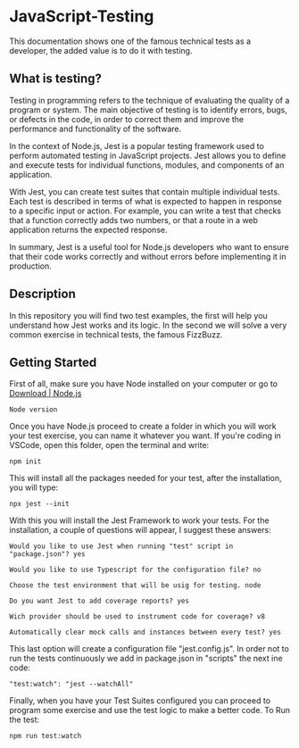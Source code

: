 # JavaScript-Testing
This documentation shows one of the famous technical tests as a developer, the added value is to do it with testing.

## What is testing?
Testing in programming refers to the technique of evaluating the quality of a program or system. The main objective of testing is to identify errors, bugs, or defects in the code, in order to correct them and improve the performance and functionality of the software.

In the context of Node.js, Jest is a popular testing framework used to perform automated testing in JavaScript projects. Jest allows you to define and execute tests for individual functions, modules, and components of an application.

With Jest, you can create test suites that contain multiple individual tests. Each test is described in terms of what is expected to happen in response to a specific input or action. For example, you can write a test that checks that a function correctly adds two numbers, or that a route in a web application returns the expected response.

In summary, Jest is a useful tool for Node.js developers who want to ensure that their code works correctly and without errors before implementing it in production.

## Description
In this repository you will find two test examples, the first will help you understand how Jest works and its logic. In the second we will solve a very common exercise in technical tests, the famous FizzBuzz.

## Getting Started

First of all, make sure you have Node installed on your computer or go to [Download | Node.js](https://nodejs.org/en/download)

```
Node version
```

Once you have Node.js proceed to create a folder in which you will work your test exercise, you can name it whatever you want. If you're coding in VSCode, open this folder, open the terminal and write:

```
npm init
```

This will install all the packages needed for your test, after the installation, you will type:

```
npx jest --init
```

With this you will install the Jest Framework to work your tests. For the installation, a couple of questions will appear, I suggest these answers:

```
Would you like to use Jest when running "test" script in "package.json"? yes
```
```
Would you like to use Typescript for the configuration file? no 
```
```
Choose the test environment that will be usig for testing. node
```
```
Do you want Jest to add coverage reports? yes
```
```
Wich provider should be used to instrument code for coverage? v8
```
```
Automatically clear mock calls and instances between every test? yes
```

This last option will create a configuration file "jest.config.js". In order not to run the tests continuously we add in package.json in "scripts" the next ine code:
```
"test:watch": "jest --watchAll"
```
Finally, when you have your Test Suites configured you can proceed to program some exercise and use the test logic to make a better code. To Run the test:

```
npm run test:watch
```
